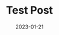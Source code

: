 ---
title: Test Post
description: "This is a test post this does not actually mean anything"
slug: test-post
canonical_url:
date: "2023-01-21"
---